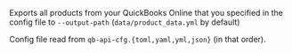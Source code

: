 Exports all products from your QuickBooks Online that you specified in the config file to `--output-path` (`data/product_data.yml` by default)

Config file read from `qb-api-cfg.{toml,yaml,yml,json}` (in that order).
